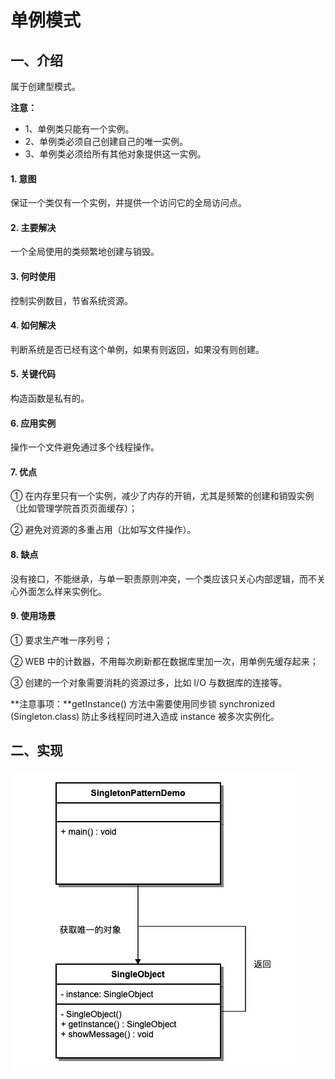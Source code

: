 # 单例模式

## 一、介绍

属于创建型模式。

**注意：**

- 1、单例类只能有一个实例。
- 2、单例类必须自己创建自己的唯一实例。
- 3、单例类必须给所有其他对象提供这一实例。

#### 1. 意图

保证一个类仅有一个实例，并提供一个访问它的全局访问点。

#### 2. 主要解决

一个全局使用的类频繁地创建与销毁。

#### 3. 何时使用

控制实例数目，节省系统资源。

#### 4. 如何解决

判断系统是否已经有这个单例，如果有则返回，如果没有则创建。

#### 5. 关键代码

构造函数是私有的。

#### 6. 应用实例

操作一个文件避免通过多个线程操作。

#### 7. 优点

① 在内存里只有一个实例，减少了内存的开销，尤其是频繁的创建和销毁实例（比如管理学院首页页面缓存）；

② 避免对资源的多重占用（比如写文件操作）。

#### 8. 缺点

没有接口，不能继承，与单一职责原则冲突，一个类应该只关心内部逻辑，而不关心外面怎么样来实例化。

#### 9. 使用场景

① 要求生产唯一序列号；

② WEB 中的计数器，不用每次刷新都在数据库里加一次，用单例先缓存起来；

③ 创建的一个对象需要消耗的资源过多，比如 I/O 与数据库的连接等。

**注意事项：**getInstance() 方法中需要使用同步锁 synchronized (Singleton.class) 防止多线程同时进入造成 instance 被多次实例化。

## 二、实现

![单例模式的 UML 图](单例模式.assets/62576915-36E0-4B67-B078-704699CA980A.jpg)